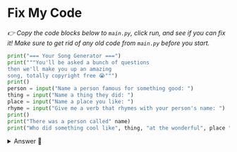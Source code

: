 # Fix My Code
*👉 Copy the code blocks below to `main.py`, click run, and see if you can fix it!
Make sure to get rid of any old code from `main.py` before you start.*



```python
print("=== Your Song Generator ===")
print("""You'll be asked a bunch of questions
then we'll make you up an amazing
song, totally copyright free 😭""")
print()
person = input("Name a person famous for something good: ")
thing = input("Name a thing they did: ")
place = input("Name a place you like: ")
rhyme = input("Give me a verb that rhymes with your person's name: ")
print()
print("There was a person called" name)
print("Who did something cool like", thing, "at the wonderful", place "where you'll find me", rhyme)
```


<details> <summary> Answer 👀</summary>

```python
print("=== Your Song Generator ===")
print("""You'll be asked a bunch of questions
then we'll make you up an amazing
song, totally copyright free 😭""")
print()

person = input("Name a person famous for something good: ")
thing = input("Name a thing they did: ")
place = input("Name a place you like: ")
rhyme = input("Give me a verb that rhymes with your person's name: ")

print()
print("There was a person called", person, "Who did something cool like", thing, "at the wonderful", place,  "where you'll find me", rhyme)

```

</details>

